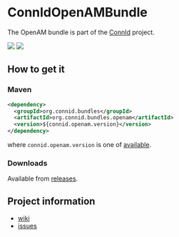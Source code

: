 ConnIdOpenAMBundle
==============

The OpenAM bundle is part of the [ConnId](http://connid.tirasa.net) project.

<a href="https://travis-ci.org/Tirasa/ConnIdOpenAMBundle"><img src="https://api.travis-ci.org/Tirasa/ConnIdOpenAMBundle.png"/></a>
<a href="https://maven-badges.herokuapp.com/maven-central/org.connid.bundles/org.connid.bundles.openam">
  <img src="https://maven-badges.herokuapp.com/maven-central/org.connid.bundles/org.connid.bundles.openam/badge.svg"/>
</a>

## How to get it

### Maven

```XML
<dependency>
  <groupId>org.connid.bundles</groupId>
  <artifactId>org.connid.bundles.openam</artifactId>
  <version>${connid.openam.version}</version>
</dependency>
```

where `connid.openam.version` is one of [available](http://repo1.maven.org/maven2/org/connid/bundles/org.connid.bundles.openam/).

### Downloads

Available from [releases](https://github.com/Tirasa/ConnIdOpenAMBundle/releases).

## Project information

 * [wiki](https://connid.atlassian.net/wiki/display/BASE/OpenAM)
 * [issues](https://connid.atlassian.net/browse/OPENAM)
